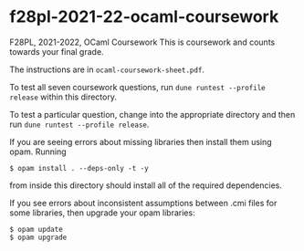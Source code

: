 # f28pl-2021-22-ocaml-coursework

F28PL, 2021-2022, OCaml Coursework
This is coursework and counts towards your final grade.

The instructions are in `ocaml-coursework-sheet.pdf`.

To test all seven coursework questions, run `dune runtest --profile release` within this directory.

To test a particular question, change into the appropriate directory
and then run `dune runtest --profile release`.

If you are seeing errors about missing libraries then install them
using opam. Running

    $ opam install . --deps-only -t -y

from inside this directory should install all of the required
dependencies.

If you see errors about inconsistent assumptions between .cmi files
for some libraries, then upgrade your opam libraries:

    $ opam update
    $ opam upgrade
    